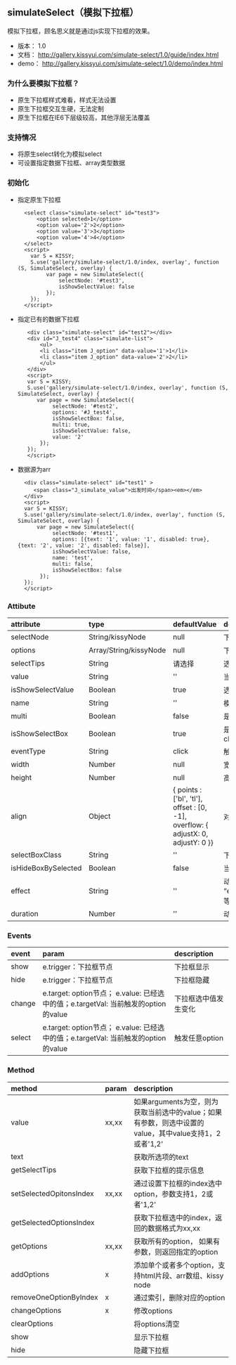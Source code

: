## simulateSelect（模拟下拉框）

模拟下拉框，顾名思义就是通过js实现下拉框的效果。

* 版本： 1.0
* 文档： http://gallery.kissyui.com/simulate-select/1.0/guide/index.html
* demo： http://gallery.kissyui.com/simulate-select/1.0/demo/index.html

### 为什么要模拟下拉框？
* 原生下拉框样式难看，样式无法设置
* 原生下拉框交互生硬，无法定制
* 原生下拉框在IE6下层级较高，其他浮层无法覆盖


### 支持情况
* 将原生select转化为模拟select
* 可设置指定数据下拉框、array类型数据

### 初始化
* 指定原生下拉框
    
	    <select class="simulate-select" id="test3">
		    <option selected>1</option>
		    <option value='2'>2</option>
		    <option value='3'>3</option>
		    <option value='4'>4</option>
	    </select>
	    <script>
	      var S = KISSY;
	      S.use('gallery/simulate-select/1.0/index, overlay', function (S, SimulateSelect, overlay) {
	           var page = new SimulateSelect({
	               selectNode: '#test3',
	               isShowSelectValue: false
	           });
	      });
	    </script>


* 指定已有的数据下拉框
 
	     <div class="simulate-select" id="test2"></div>
	     <div id="J_test4" class="simulate-list">
	         <ul>
		     <li class="item J_option" data-value='1'>1</li>
		     <li class="item J_option" data-value='2'>2</li>
	         </ul>
	     </div>
	     <script>
	     var S = KISSY;
	     S.use('gallery/simulate-select/1.0/index, overlay', function (S, SimulateSelect, overlay) {
	        var page = new SimulateSelect({
	             selectNode: '#test2',
	             options: '#J_test4',
	             isShowSelectBox: false,
	             multi: true,
	             isShowSelectValue: false,
	             value: '2'
	         });
	     });
	     </script>
	    
* 数据源为arr

	    <div class="simulate-select" id="test1" >
		   <span class="J_simulate_value">出发时间</span><em></em>
	    </div>
	    <script>
	    var S = KISSY;
	    S.use('gallery/simulate-select/1.0/index, overlay', function (S, SimulateSelect, overlay) {
	        var page = new SimulateSelect({
	             selectNode: '#test1',
	             options: [{text: '1', value: '1', disabled: true}, {text: '2', value: '2', disabled: false}],
	             isShowSelectValue: false,
	             name: 'test',
	             multi: false,
	             isShowSelectBox: false
	         });
	    });
	    </script>



### Attibute

|attribute|type|defaultValue|description|
|:---------------|:--------|:----|:----------|
|selectNode| String/kissyNode | null | 下拉框触发节点 |
|options| Array/String/kissyNode | null | 下拉选项 |
|selectTips | String | 请选择 | 选择提醒，用户未选择内容时的提醒文案 |
|value| String | '' | 当前选中的value |
|isShowSelectValue| Boolean | true | 选中某个选项以后，是展示此value |
|name| String | '' | 模拟下拉框的name, 如果是原生select，直接读取设置的name |
|multi| Boolean | false | 是否是多选 |
|isShowSelectBox| Boolean | true | 是否显示选择框，例如：单选显示radio button，复线显示checkbox |
|eventType| String | click | 触发显示下拉框的事件 |
|width| Number | null | 宽度，超过设定宽度则又滚动条，不设置则自适应 |
|height| Number | null | 高度，超过设定高度则有滚动条，不设置则自适应 |
|align| Object | { points  : ['bl', 'tl'], offset  : [0, -1], overflow: { adjustX: 0, adjustY: 0 }}  | 对齐，同Overlay的设置|
|selectBoxClass| String | '' | 下拉框外层添加的class |
|isHideBoxBySelected| Boolean | false | 当用户选择某一项以后是否关闭下拉框 |
|effect| String | '' | 动画方式,  “easeNone”,”easeIn”,”easeOut”,”easeBoth”,”easeInStrong” 等|
|duration| Number| '' | 动画shi'chan |



### Events

|event|param|description|
|:----|:----|:----------|
|show| e.trigger：下拉框节点 | 下拉框显示 |
|hide| e.trigger：下拉框节点 | 下拉框隐藏|
|change|e.target: option节点； e.value: 已经选中的值；e.targetVal: 当前触发的option的value | 下拉框选中值发生变化 |
|select|e.target: option节点； e.value: 已经选中的值；e.targetVal: 当前触发的option的value | 触发任意option |


### Method

|method|param|description|
|:-----|:----|:----------|
|value| xx,xx | 如果arguments为空，则为获取当前选中的value；如果有参数，则选中设置的value，其中value支持1，2或者'1,2' |
|text| | 获取所选项的text |
|getSelectTips| | 获取下拉框的提示信息 |
|setSelectedOpitonsIndex| xx,xx | 通过设置下拉框的index选中option，参数支持1，2或者'1,2' |
|getSelectedOptionsIndex| |获取下拉框选中的index，返回的数据格式为xx,xx |
|getOptions| xx,xx |获取所有的option， 如果有参数，则返回指定的option |
|addOptions| x |添加单个或者多个option，支持html片段、arr数组、kissy node |
|removeOneOptionByIndex| x |通过索引，删除对应的option |
|changeOptions| x |修改options|
|clearOptions| |将options清空|
|show||显示下拉框|
|hide||隐藏下拉框|








         
         
       




